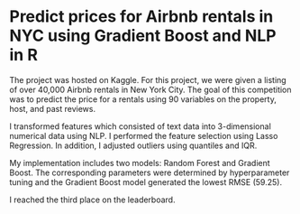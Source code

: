 # Predict prices for Airbnb rentals in NYC using Gradient Boost and NLP in R

The project was hosted on Kaggle. For this project, we were given a listing of over 40,000 Airbnb rentals in New York City. The goal of this competition was to predict the price for a rentals using 90 variables on the property, host, and past reviews. 

I transformed features which consisted of text data into 3-dimensional numerical data using NLP. I performed the feature selection using Lasso Regression. In addition, I adjusted outliers using quantiles and IQR. 

My implementation includes two models: Random Forest and Gradient Boost. The corresponding parameters were determined by hyperparameter tuning and the Gradient Boost model generated the lowest RMSE (59.25).

I reached the third place on the leaderboard. 
